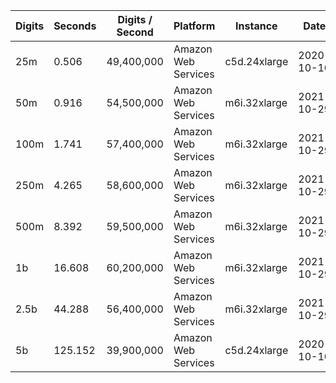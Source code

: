 | Digits | Seconds | Digits / Second | Platform | Instance | Date | Files |
| ------ | ------- | --------------- | -------- | -------- | ---- | ----- |
| 25m | 0.506 | 49,400,000 | Amazon Web Services | c5d.24xlarge | 2020-10-10 | [cfg](../Amazon%20Web%20Services/c5d.24xlarge/Erf%281%29%20%5BSeries%5D/Erf%281%29%20-%2020201010-104150.cfg) [out](../Amazon%20Web%20Services/c5d.24xlarge/Erf%281%29%20%5BSeries%5D/Erf%281%29%20-%2020201010-104150.out) [txt](../Amazon%20Web%20Services/c5d.24xlarge/Erf%281%29%20%5BSeries%5D/Erf%281%29%20-%2020201010-104150.txt) |
| 50m | 0.916 | 54,500,000 | Amazon Web Services | m6i.32xlarge | 2021-10-29 | [cfg](../Amazon%20Web%20Services/m6i.32xlarge/Erf%281%29%20%5BSeries%5D/Erf%281%29%20-%2020211029-160742.cfg) [out](../Amazon%20Web%20Services/m6i.32xlarge/Erf%281%29%20%5BSeries%5D/Erf%281%29%20-%2020211029-160742.out) [txt](../Amazon%20Web%20Services/m6i.32xlarge/Erf%281%29%20%5BSeries%5D/Erf%281%29%20-%2020211029-160742.txt) |
| 100m | 1.741 | 57,400,000 | Amazon Web Services | m6i.32xlarge | 2021-10-29 | [cfg](../Amazon%20Web%20Services/m6i.32xlarge/Erf%281%29%20%5BSeries%5D/Erf%281%29%20-%2020211029-160755.cfg) [out](../Amazon%20Web%20Services/m6i.32xlarge/Erf%281%29%20%5BSeries%5D/Erf%281%29%20-%2020211029-160755.out) [txt](../Amazon%20Web%20Services/m6i.32xlarge/Erf%281%29%20%5BSeries%5D/Erf%281%29%20-%2020211029-160755.txt) |
| 250m | 4.265 | 58,600,000 | Amazon Web Services | m6i.32xlarge | 2021-10-29 | [cfg](../Amazon%20Web%20Services/m6i.32xlarge/Erf%281%29%20%5BSeries%5D/Erf%281%29%20-%2020211029-160812.cfg) [out](../Amazon%20Web%20Services/m6i.32xlarge/Erf%281%29%20%5BSeries%5D/Erf%281%29%20-%2020211029-160812.out) [txt](../Amazon%20Web%20Services/m6i.32xlarge/Erf%281%29%20%5BSeries%5D/Erf%281%29%20-%2020211029-160812.txt) |
| 500m | 8.392 | 59,500,000 | Amazon Web Services | m6i.32xlarge | 2021-10-29 | [cfg](../Amazon%20Web%20Services/m6i.32xlarge/Erf%281%29%20%5BSeries%5D/Erf%281%29%20-%2020211029-172047.cfg) [out](../Amazon%20Web%20Services/m6i.32xlarge/Erf%281%29%20%5BSeries%5D/Erf%281%29%20-%2020211029-172047.out) [txt](../Amazon%20Web%20Services/m6i.32xlarge/Erf%281%29%20%5BSeries%5D/Erf%281%29%20-%2020211029-172047.txt) |
| 1b | 16.608 | 60,200,000 | Amazon Web Services | m6i.32xlarge | 2021-10-29 | [cfg](../Amazon%20Web%20Services/m6i.32xlarge/Erf%281%29%20%5BSeries%5D/Erf%281%29%20-%2020211029-172119.cfg) [out](../Amazon%20Web%20Services/m6i.32xlarge/Erf%281%29%20%5BSeries%5D/Erf%281%29%20-%2020211029-172119.out) [txt](../Amazon%20Web%20Services/m6i.32xlarge/Erf%281%29%20%5BSeries%5D/Erf%281%29%20-%2020211029-172119.txt) |
| 2.5b | 44.288 | 56,400,000 | Amazon Web Services | m6i.32xlarge | 2021-10-29 | [cfg](../Amazon%20Web%20Services/m6i.32xlarge/Erf%281%29%20%5BSeries%5D/Erf%281%29%20-%2020211029-203444.cfg) [out](../Amazon%20Web%20Services/m6i.32xlarge/Erf%281%29%20%5BSeries%5D/Erf%281%29%20-%2020211029-203444.out) [txt](../Amazon%20Web%20Services/m6i.32xlarge/Erf%281%29%20%5BSeries%5D/Erf%281%29%20-%2020211029-203444.txt) |
| 5b | 125.152 | 39,900,000 | Amazon Web Services | c5d.24xlarge | 2020-10-10 | [cfg](../Amazon%20Web%20Services/c5d.24xlarge/Erf%281%29%20%5BSeries%5D/Erf%281%29%20-%2020201010-225743.cfg) [out](../Amazon%20Web%20Services/c5d.24xlarge/Erf%281%29%20%5BSeries%5D/Erf%281%29%20-%2020201010-225743.out) [txt](../Amazon%20Web%20Services/c5d.24xlarge/Erf%281%29%20%5BSeries%5D/Erf%281%29%20-%2020201010-225743.txt) |
